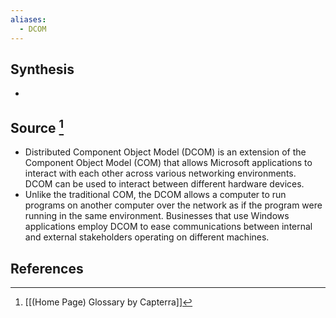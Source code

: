 ```yaml
---
aliases:
  - DCOM
---
```

## Synthesis
- 
## Source [^1]
- Distributed Component Object Model (DCOM) is an extension of the Component Object Model (COM) that allows Microsoft applications to interact with each other across various networking environments. DCOM can be used to interact between different hardware devices.
- Unlike the traditional COM, the DCOM allows a computer to run programs on another computer over the network as if the program were running in the same environment. Businesses that use Windows applications employ DCOM to ease communications between internal and external stakeholders operating on different machines.
## References

[^1]: [[(Home Page) Glossary by Capterra]]